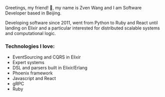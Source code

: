 Greetings, my friend! 👋,
my name is Zven Wang and I am Software Developer based in Beijing.

Developing software since 2011, went from Python to Ruby and React until landing on Elixir and a particular interested for distributed scalable 
systems and computational logic.


### Technologies I love:

- EventSourcing and CQRS in Elixir
- Expert systems
- DSL and parsers built in Elixir/Erlang
- Phoenix framework
- Javascript and React
- gRPC
- Ruby